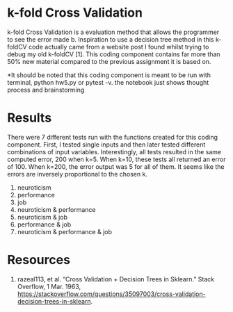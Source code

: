 # k-fold Cross Validation

k-fold Cross Validation is a evaluation method that allows the programmer to see the error made b. Inspiration to use a decision tree method in this k-foldCV code actually came from a website post I found whilst trying to debug my old k-foldCV [1]. This coding component contains far more than 50% new material compared to the previous assignment it is based on.

*It should be noted that this coding component is meant to be run with terminal, python hw5.py or pytest -v. the notebook just shows thought process and brainstorming


# Results
There were 7 different tests run with the functions created for this coding component. First, I tested single inputs and then later tested different combinations of input variables. Interestingly, all tests resulted in the same computed error, 200 when k=5. When k=10, these tests all returned an error of 100. When k=200, the error output was 5 for all of them. It seems like the errors are inversely proportional to the chosen k. 

1. neuroticism
2. performance
3. job
4. neuroticism & performance
5. neuroticism & job
6. performance & job
7. neuroticism & performance & job

# Resources
1. razeal113, et al. “Cross Validation + Decision Trees in Sklearn.” Stack Overflow, 1 Mar. 1963, https://stackoverflow.com/questions/35097003/cross-validation-decision-trees-in-sklearn.
